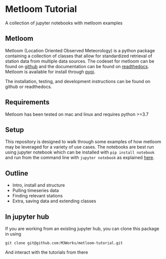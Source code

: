 # Metloom Tutorial
A collection of jupyter notebooks with metloom examples

## Metloom
Metloom (Location Oriented Observed Meteorology)
is a python package containing a collection of classes that
allow for standardized retrieval of station data from multiple 
data sources. The codeset for metloom can be found on 
[github](https://github.com/M3Works/metloom) and the
documentation can be found on [readthedocs](https://metloom.readthedocs.io).
Metloom is available for install through
[pypi](https://pypi.org/project/metloom/).

The installation, testing, and development instructions can be
found on github or readthedocs. 

## Requirements
Metloom has been tested on mac and linux and requires python >=3.7

## Setup
This repository is designed to walk through some examples of
how metloom may be leveraged for a variety of use cases. The 
notebooks are best run using jupyter notebook which can be installed
with `pip install notebook` and run from the command line with
`jupyter notebook` as explained [here](https://jupyter.org/install).

## Outline
 * Intro, install and structure
 * Pulling timeseries data
 * Finding relevant stations
 * Extra, saving data and extending classes
 
## In jupyter hub
If you are working from an existing jupyter hub, you can
clone this package in using

```git clone git@github.com:M3Works/metloom-tutorial.git```

And interact with the tutorials from there